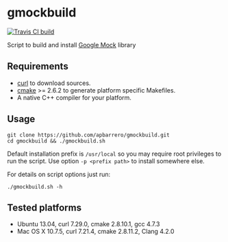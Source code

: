 gmockbuild
==========

[![Travis CI build](https://secure.travis-ci.org/apbarrero/gmockbuild.png?branch=master)](https://travis-ci.org/apbarrero/gmockbuild)

Script to build and install [Google Mock](https://code.google.com/p/googlemock/) library

## Requirements ##

* [curl](http://curl.haxx.se/) to download sources.
* [cmake](http://www.cmake.org/) >= 2.6.2 to generate platform specific Makefiles.
* A native C++ compiler for your platform.

## Usage ##

```shell
git clone https://github.com/apbarrero/gmockbuild.git
cd gmockbuild && ./gmockbuild.sh
```

Default installation prefix is `/usr/local` so you may require root privileges to run the script.
Use option `-p <prefix path>` to install somewhere else.

For details on script options just run:

```shell
./gmockbuild.sh -h
```

## Tested platforms ##

* Ubuntu 13.04, curl 7.29.0, cmake 2.8.10.1, gcc 4.7.3
* Mac OS X 10.7.5, curl 7.21.4, cmake 2.8.11.2, Clang 4.2.0
